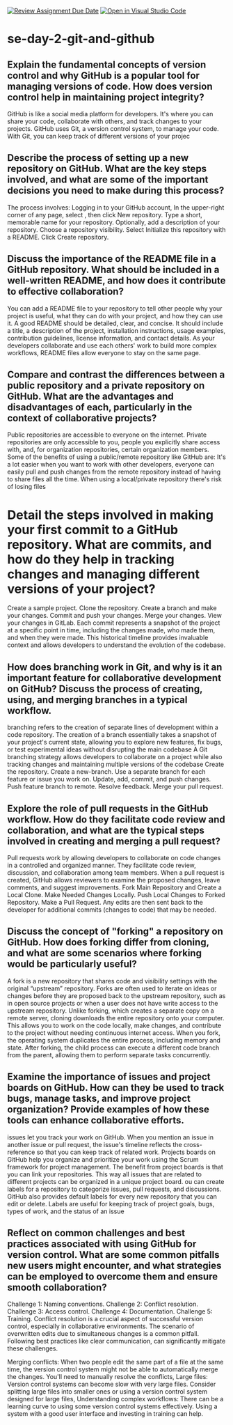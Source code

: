 [![Review Assignment Due Date](https://classroom.github.com/assets/deadline-readme-button-22041afd0340ce965d47ae6ef1cefeee28c7c493a6346c4f15d667ab976d596c.svg)](https://classroom.github.com/a/8wgCKhpZ)
[![Open in Visual Studio Code](https://classroom.github.com/assets/open-in-vscode-2e0aaae1b6195c2367325f4f02e2d04e9abb55f0b24a779b69b11b9e10269abc.svg)](https://classroom.github.com/online_ide?assignment_repo_id=15593859&assignment_repo_type=AssignmentRepo)
# se-day-2-git-and-github
## Explain the fundamental concepts of version control and why GitHub is a popular tool for managing versions of code. How does version control help in maintaining project integrity?
GitHub is like a social media platform for developers. It's where you can share your code, collaborate with others, and track changes to your projects.
 GitHub uses Git, a version control system, to manage your code. With Git, you can keep track of different versions of your projec
## Describe the process of setting up a new repository on GitHub. What are the key steps involved, and what are some of the important decisions you need to make during this process?
The process involves: Logging in to your GitHub account, In the upper-right corner of any page, select , then click New repository.
Type a short, memorable name for your repository.
Optionally, add a description of your repository.
Choose a repository visibility.
Select Initialize this repository with a README.
Click Create repository.
## Discuss the importance of the README file in a GitHub repository. What should be included in a well-written README, and how does it contribute to effective collaboration?
You can add a README file to your repository to tell other people why your project is useful, what they can do with your project, and how they can use it.
A good README should be detailed, clear, and concise. It should include a title, a description of the project, installation instructions, usage examples, contribution guidelines, license information, and contact details. As your developers collaborate and use each others' work to build more complex workflows, README files allow everyone to stay on the same page.
## Compare and contrast the differences between a public repository and a private repository on GitHub. What are the advantages and disadvantages of each, particularly in the context of collaborative projects?
Public repositories are accessible to everyone on the internet. Private repositories are only accessible to you, people you explicitly share access with, and, for organization repositories, certain organization members.
Some of the benefits of using a public/remote repository like GitHub are: It's a lot easier when you want to work with other developers, everyone can easily pull and push changes from the remote repository instead of having to share files all the time. When using a local/private repository there's risk of losing files
# Detail the steps involved in making your first commit to a GitHub repository. What are commits, and how do they help in tracking changes and managing different versions of your project?
Create a sample project.
Clone the repository.
Create a branch and make your changes.
Commit and push your changes.
Merge your changes.
View your changes in GitLab.
Each commit represents a snapshot of the project at a specific point in time, including the changes made, who made them, and when they were made. This historical timeline provides invaluable context and allows developers to understand the evolution of the codebase.
## How does branching work in Git, and why is it an important feature for collaborative development on GitHub? Discuss the process of creating, using, and merging branches in a typical workflow.
branching refers to the creation of separate lines of development within a code repository. The creation of a branch essentially takes a snapshot of your project's current state, allowing you to explore new features, fix bugs, or test experimental ideas without disrupting the main codebase
A Git branching strategy allows developers to collaborate on a project while also tracking changes and maintaining multiple versions of the codebase
Create the repository.
Create a new-branch. Use a separate branch for each feature or issue you work on.
Update, add, commit, and push changes.
Push feature branch to remote.
Resolve feedback.
Merge your pull request.
## Explore the role of pull requests in the GitHub workflow. How do they facilitate code review and collaboration, and what are the typical steps involved in creating and merging a pull request?
Pull requests work by allowing developers to collaborate on code changes in a controlled and organized manner. They facilitate code review, discussion, and collaboration among team members. When a pull request is created, GitHub allows reviewers to examine the proposed changes, leave comments, and suggest improvements.
Fork Main Repository and Create a Local Clone.
Make Needed Changes Locally.
Push Local Changes to Forked Repository.
Make a Pull Request.
Any edits are then sent back to the developer for additional commits (changes to code) that may be needed.
## Discuss the concept of "forking" a repository on GitHub. How does forking differ from cloning, and what are some scenarios where forking would be particularly useful?
A fork is a new repository that shares code and visibility settings with the original “upstream” repository. Forks are often used to iterate on ideas or changes before they are proposed back to the upstream repository, such as in open source projects or when a user does not have write access to the upstream repository.
Unlike forking, which creates a separate copy on a remote server, cloning downloads the entire repository onto your computer. This allows you to work on the code locally, make changes, and contribute to the project without needing continuous internet access.
When you fork, the operating system duplicates the entire process, including memory and state. After forking, the child process can execute a different code branch from the parent, allowing them to perform separate tasks concurrently.
## Examine the importance of issues and project boards on GitHub. How can they be used to track bugs, manage tasks, and improve project organization? Provide examples of how these tools can enhance collaborative efforts.
issues let you track your work on GitHub. When you mention an issue in another issue or pull request, the issue's timeline reflects the cross-reference so that you can keep track of related work.
Projects boards on GitHub help you organize and prioritize your work using the Scrum framework for project management. The benefit from project boards is that you can link your repositories. This way all issues that are related to different projects can be organized in a unique project board.
ou can create labels for a repository to categorize issues, pull requests, and discussions. GitHub also provides default labels for every new repository that you can edit or delete. Labels are useful for keeping track of project goals, bugs, types of work, and the status of an issue
## Reflect on common challenges and best practices associated with using GitHub for version control. What are some common pitfalls new users might encounter, and what strategies can be employed to overcome them and ensure smooth collaboration?
Challenge 1: Naming conventions.
Challenge 2: Conflict resolution.
Challenge 3: Access control.
Challenge 4: Documentation.
Challenge 5: Training.
Conflict resolution is a crucial aspect of  successful version control, especially in collaborative environments.  The scenario of overwritten edits due to simultaneous changes is a common pitfall.  Following best practices like clear communication, can significantly mitigate these challenges.

Merging conflicts: When two people edit the same part of a file at the same time, the version control system might not be able to automatically merge the changes. You'll need to manually resolve the conflicts, Large files: Version control systems can become slow with very large files. Consider splitting large files into smaller ones or using a version control system designed for large files, Understanding complex workflows: There can be a learning curve to using some version control systems effectively.  Using a system with a good user interface and investing in training can help.


